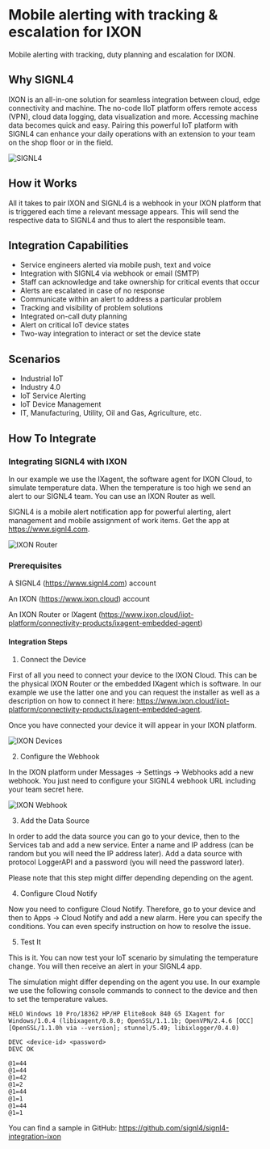 # Mobile alerting with tracking & escalation for IXON

Mobile alerting with tracking, duty planning and escalation for IXON.

## Why SIGNL4

IXON is an all-in-one solution for seamless integration between cloud, edge connectivity and machine. The no-code IIoT platform offers remote access (VPN), cloud data logging, data visualization and more. Accessing machine data becomes quick and easy. Pairing this powerful IoT platform with SIGNL4 can enhance your daily operations with an extension to your team on the shop floor or in the field.

![SIGNL4](ixon-signl4.png)

## How it Works

All it takes to pair IXON and SIGNL4 is a webhook in your IXON platform that is triggered each time a relevant message appears. This will send the respective data to SIGNL4 and thus to alert the responsible team.

## Integration Capabilities

- Service engineers alerted via mobile push, text and voice
- Integration with SIGNL4 via webhook or email (SMTP)
- Staff can acknowledge and take ownership for critical events that occur
- Alerts are escalated in case of no response
- Communicate within an alert to address a particular problem
- Tracking and visibility of problem solutions
- Integrated on-call duty planning
- Alert on critical IoT device states
- Two-way integration to interact or set the device state

## Scenarios

- Industrial IoT
- Industry 4.0
- IoT Service Alerting
- IoT Device Management
- IT, Manufacturing, Utility, Oil and Gas, Agriculture, etc.

## How To Integrate

### Integrating SIGNL4 with IXON

In our example we use the IXagent, the software agent for IXON Cloud, to simulate temperature data. When the temperature is too high we send an alert to our SIGNL4 team. You can use an IXON Router as well.

SIGNL4 is a mobile alert notification app for powerful alerting, alert management and mobile assignment of work items. Get the app at https://www.signl4.com.

![IXON Router](ixon-router.png)

### Prerequisites

A SIGNL4 (https://www.signl4.com) account

An IXON (https://www.ixon.cloud) account

An IXON Router or IXagent (https://www.ixon.cloud/iiot-platform/connectivity-products/ixagent-embedded-agent)

#### Integration Steps

1. Connect the Device  

First of all you need to connect your device to the IXON Cloud. This can be the physical IXON Router or the embedded IXagent which is software. In our example we use the latter one and you can request the installer as well as a description on how to connect it here: https://www.ixon.cloud/iiot-platform/connectivity-products/ixagent-embedded-agent.

Once you have connected your device it will appear in your IXON platform.

![IXON Devices](ixon-devices.png)

2. Configure the Webhook  

In the IXON platform under Messages -> Settings -> Webhooks add a new webhook. You just need to configure your SIGNL4 webhook URL including your team secret here.

![IXON Webhook](ixon-webhook.png)

3. Add the Data Source  

In order  to add the data source you can go to your device, then to the Services tab and add a new service. Enter a name and IP address (can be random but you will need the IP address later). Add a data source with protocol LoggerAPI and a password (you will need the password later).

Please note that this step might differ depending depending on the agent.

4. Configure Cloud Notify  

Now you need to configure Cloud Notify. Therefore, go to your device and then to Apps -> Cloud Notify and add a new alarm. Here you can specify the conditions. You can even specify instruction on how to resolve the issue.

5. Test It  

This is it. You can now test your IoT scenario by simulating the temperature change. You will then receive an alert in your SIGNL4 app.

The simulation might differ depending on the agent you use. In our example we use the following console commands to connect to the device and then to set the temperature values.

```
HELO Windows 10 Pro/18362 HP/HP EliteBook 840 G5 IXagent for Windows/1.0.4 (libixagent/0.8.0; OpenSSL/1.1.1b; OpenVPN/2.4.6 [OCC] [OpenSSL/1.1.0h via --version]; stunnel/5.49; libixlogger/0.4.0)

DEVC <device-id> <password>
DEVC OK

@1=44
@1=44
@1=42
@1=2
@1=44
@1=1
@1=44
@1=1
```

You can find a sample in GitHub:
https://github.com/signl4/signl4-integration-ixon

